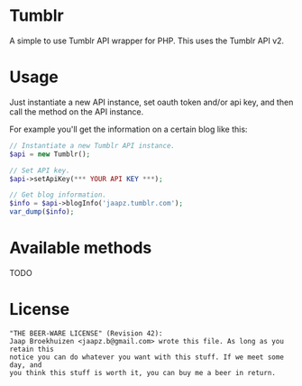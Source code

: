 Tumblr
======

A simple to use Tumblr API wrapper for PHP. This uses the Tumblr API v2.

Usage
=====

Just instantiate a new API instance, set oauth token and/or api key, and then
call the method on the API instance.

For example you'll get the information on a certain blog like this:

```php
// Instantiate a new Tumblr API instance.
$api = new Tumblr();

// Set API key.
$api->setApiKey(*** YOUR API KEY ***);

// Get blog information.
$info = $api->blogInfo('jaapz.tumblr.com');
var_dump($info);
```

Available methods
=================

TODO

License
=======

```
"THE BEER-WARE LICENSE" (Revision 42):
Jaap Broekhuizen <jaapz.b@gmail.com> wrote this file. As long as you retain this 
notice you can do whatever you want with this stuff. If we meet some day, and 
you think this stuff is worth it, you can buy me a beer in return.
```
